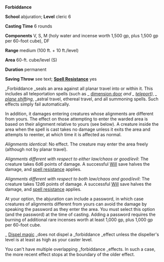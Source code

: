  **Forbiddance**

**School** abjuration; **Level** cleric 6

**Casting Time** 6 rounds

**Components** V, S, M (holy water and incense worth 1,500 gp, plus 1,500 gp per 60-foot cube), DF

**Range** medium (100 ft. + 10 ft./level)

**Area** 60-ft. cube/level (S)

**Duration** permanent

**Saving Throw** see text; **[Spell Resistance](../glossary.html#_spell-resistance)** yes

_Forbiddance _seals an area against all planar travel into or within it. This includes all teleportation spells (such as _ [dimension door](dimensionDoor.html#_dimension-door) _and _ [teleport](teleport.html#_teleport)), _ [plane shift](planeShift.html#_plane-shift)ing_, _astral travel, ethereal travel, and all summoning spells. Such effects simply fail automatically.

In addition, it damages entering creatures whose alignments are different from yours. The effect on those attempting to enter the warded area is based on their alignment relative to yours (see below). A creature inside the area when the spell is cast takes no damage unless it exits the area and attempts to reenter, at which time it is affected as normal.

_Alignments identical_: No effect. The creature may enter the area freely (although not by planar travel).

_Alignments different with respect to either law/chaos or good/evil_: The creature takes 6d6 points of damage. A successful [Will](../combat.html#_will) save halves the damage, and [spell resistance](../glossary.html#_spell-resistance) applies.

_Alignments different with respect to both law/chaos and good/evil_: The creature takes 12d6 points of damage. A successful [Will](../combat.html#_will) save halves the damage, and [spell resistance](../glossary.html#_spell-resistance) applies.

At your option, the abjuration can include a password, in which case creatures of alignments different from yours can avoid the damage by speaking the password as they enter the area. You must select this option (and the password) at the time of casting. Adding a password requires the burning of additional rare incenses worth at least 1,000 gp, plus 1,000 gp per 60-foot cube.

_ [Dispel magic](dispelMagic.html#_dispel-magic) _does not dispel a _forbiddance _effect unless the dispeller's level is at least as high as your caster level.

You can't have multiple overlapping _forbiddance _effects. In such a case, the more recent effect stops at the boundary of the older effect.

